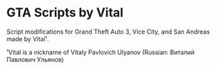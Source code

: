 # GTA Scripts by Vital
Script modifications for Grand Theft Auto 3, Vice City, and San Andreas made by Vital¹.

¹Vital is a nickname of Vitaly Pavlovich Ulyanov (Russian: Виталий Павлович Ульянов)
